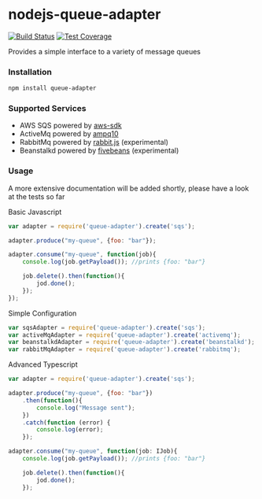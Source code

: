 # nodejs-queue-adapter

[![Build Status](https://travis-ci.org/21stio/nodejs-queue-adapter.svg?branch=master)](https://travis-ci.org/21stio/nodejs-queue-adapter)
[![Test Coverage](https://codeclimate.com/github/21stio/nodejs-queue-adapter/badges/coverage.svg)](https://codeclimate.com/github/21stio/nodejs-queue-adapter/coverage)

Provides a simple interface to a variety of message queues

### Installation

```sh
npm install queue-adapter
```

### Supported Services

*	AWS SQS powered by [aws-sdk](https://www.npmjs.com/package/aws-sdk)
*	ActiveMq powered by [ampq10](https://www.npmjs.com/package/amqp10)
*	RabbitMq powered by [rabbit.js](https://www.npmjs.com/package/rabbit.js) (experimental)
*   Beanstalkd powered by [fivebeans](https://www.npmjs.com/package/fivebeans) (experimental)

### Usage

A more extensive documentation will be added shortly, please have a look at the tests so far


Basic Javascript

```javascript
var adapter = require('queue-adapter').create('sqs');

adapter.produce("my-queue", {foo: "bar"});

adapter.consume("my-queue", function(job){
    console.log(job.getPayload()); //prints {foo: "bar"}

    job.delete().then(function(){
        jod.done();
    });
});
```

Simple Configuration

```javascript
var sqsAdapter = require('queue-adapter').create('sqs');
var activeMqAdapter = require('queue-adapter').create('activemq');
var beanstalkdAdapter = require('queue-adapter').create('beanstalkd');
var rabbitMqAdapter = require('queue-adapter').create('rabbitmq');
```

Advanced Typescript

```javascript
var adapter = require('queue-adapter').create('sqs');

adapter.produce("my-queue", {foo: "bar"})
    .then(function(){
        console.log("Message sent");
    })
    .catch(function (error) {
        console.log(error);
    });

adapter.consume("my-queue", function(job: IJob){
    console.log(job.getPayload()); //prints {foo: "bar"}

    job.delete().then(function(){
        jod.done();
    });
```